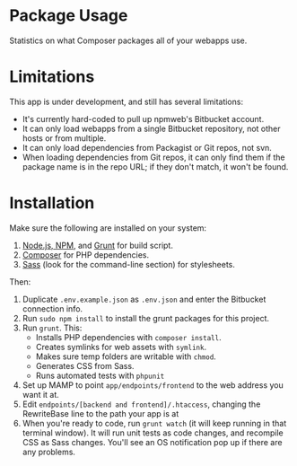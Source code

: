 Package Usage
=============

Statistics on what Composer packages all of your webapps use.

Limitations
===========

This app is under development, and still has several limitations:

- It's currently hard-coded to pull up npmweb's Bitbucket account.
- It can only load webapps from a single Bitbucket repository, not other hosts or from multiple.
- It can only load dependencies from Packagist or Git repos, not svn.
- When loading dependencies from Git repos, it can only find them if the package name is in the repo URL; if they don't match, it won't be found.

Installation
============

Make sure the following are installed on your system:

1. [Node.js, NPM](http://nodejs.org/), and [Grunt](http://gruntjs.com/installing-grunt) for build script.
2. [Composer](https://getcomposer.org/doc/00-intro.md) for PHP dependencies.
3. [Sass](http://sass-lang.com/install) (look for the command-line section) for stylesheets.

Then:

1. Duplicate `.env.example.json` as `.env.json` and enter the Bitbucket connection info.
2. Run `sudo npm install` to install the grunt packages for this project.
3. Run `grunt`. This:
    - Installs PHP dependencies with `composer install`.
    - Creates symlinks for web assets with `symlink`.
    - Makes sure temp folders are writable with `chmod`.
    - Generates CSS from Sass.
    - Runs automated tests with `phpunit`
4. Set up MAMP to point `app/endpoints/frontend` to the web address you want it at.
5. Edit `endpoints/[backend and frontend]/.htaccess`, changing the RewriteBase line to the path your app is at
6. When you're ready to code, run `grunt watch` (it will keep running in that terminal window). It will run unit tests as code changes, and recompile CSS as Sass changes. You'll see an OS  notification pop up if there are any problems.
